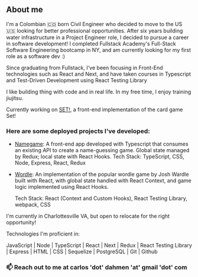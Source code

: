 
## About me

I'm a Colombian 🇨🇴 born Civil Engineer who decided to move to the US 🇺🇸 looking for better professional opportunities. After six years building water infrastructure in a Project Engineer role, I decided to pursue a career in software development! I completed Fullstack Academy's Full-Stack Software Engineering bootcamp in NY, and am currently looking for my first role as a software dev :)

Since graduating from Fullstack, I've been focusing in Front-End technologies such as React and Next, and have taken courses in Typescript and Test-Driven Development using React Testing Library

I like building thing with code and in real life. In my free time, I enjoy training jiujitsu.

Currently working on [SET!](https://carlosdahmen.github.io/setGame), a front-end implementation of the card game Set!

### Here are some deployed projects I've developed:

- [Namegame](https://CarlosDahmen.github.io):
  A front-end app developed with Typescript that consumes an existing API to create a name-guessing game.
  Global state managed by Redux; local state with React Hooks.
  Tech Stack: TypeScript, CSS, Node, Express, React, Redux

- [Wordle](https://carlosdahmen.github.io/wordle/):
  An implementation of the popular wordle game by Josh Wardle built with React, with global state handled with React Context, and game logic implemented   using React Hooks.
  
  Tech Stack: React (Context and Custom Hooks), React Testing Library, webpack, CSS

I'm currently in Charlottesville VA, but open to relocate for the right opportunity!

Technologies I'm proficient in:

JavaScript | Node | TypeScript | React | Next | Redux | React Testing Library | Express | HTML  | CSS | Sequelize | PostgreSQL | Git | Github

### 📫 Reach out to me at carlos 'dot' dahmen 'at' gmail 'dot' com
